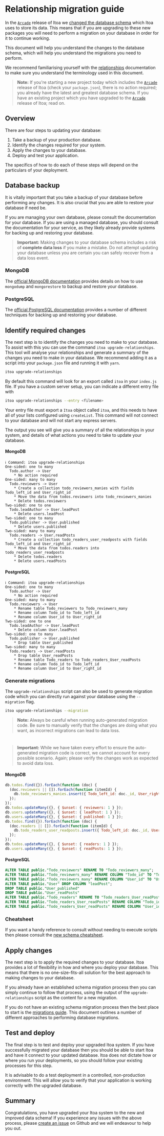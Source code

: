 <!--[meta]
section: guides
title: Relationship migration
[meta]-->

# Relationship migration guide

In the [`Arcade`](/docs/discussions/new-data-schema.md) release of Itoa we [changed the database schema](/docs/discussions/new-data-schema.md) which Itoa uses to store its data.
This means that if you are upgrading to these new packages you will need to perform a migration on your database in order for it to continue working.

This document will help you understand the changes to the database schema, which will help you understand the migrations you need to perform.

We recommend familiarising yourself with the [relationships](/docs/discussions/relationships.md) documentation to make sure you understand the terminology used in this document.

> **Note:** If you're starting a new project today which includes the [`Arcade`](/docs/discussions/new-data-schema.md) release of Itoa (check your `package.json`), there is no action required; you already have the latest and greatest database schema.
> If you have an existing project which you have upgraded to the [`Arcade`](/docs/discussions/new-data-schema.md) release of Itoa; read on.

## Overview

There are four steps to updating your database:

1. Take a backup of your production database.
2. Identify the changes required for your system.
3. Apply the changes to your database.
4. Deploy and test your application.

The specifics of how to do each of these steps will depend on the particulars of your deployment.

## Database backup

It is vitally important that you take a backup of your database before performing any changes.
It is also crucial that you are able to restore your database if need be.

If you are managing your own database, please consult the documentation for your database.
If you are using a managed database, you should consult the documentation for your service, as they likely already provide systems for backing up and restoring your database.

> **Important:** Making changes to your database schema includes a risk of **complete data loss** if you make a mistake. Do not attempt updating your database unless you are certain you can safely recover from a data loss event.

### MongoDB

The [official MongoDB documentation](https://docs.mongodb.com/manual/tutorial/backup-and-restore-tools/) provides details on how to use `mongodump` and `mongorestore` to backup and restore your database.

### PostgreSQL

The [official PostgreSQL documentation](https://www.postgresql.org/docs/12/backup.html) provides a number of different techniques for backing up and restoring your database.

## Identify required changes

The next step is to identify the changes you need to make to your database.
To assist with this you can use the command `itoa upgrade-relationships`.
This tool will analyse your relationships and generate a summary of the changes you need to make in your database.
We recommend adding it as a script into your `package.json` file and running it with `yarn`.

```bash
itoa upgrade-relationships
```

By default this command will look for an export called `itoa` in your `index.js` file.
If you have a custom server setup, you can indicate a different entry file with

```bash
itoa upgrade-relationships --entry <filename>
```

Your entry file must export a `Itoa` object called `itoa`, and this needs to have all of your lists configured using `createList`.
This command will not connect to your database and will not start any express servers.

The output you see will give you a summary of all the relationships in your system, and details of what actions you need to take to update your database.

#### MongoDB

```shell title="Example Output" showLanguage=false allowCopy=false
ℹ Command: itoa upgrade-relationships
One-sided: one to many
  Todo.author -> User
    * No action required
One-sided: many to many
  Todo.reviewers -> User
    * Create a collection todo_reviewers_manies with fields Todo_left_id and User_right_id
    * Move the data from todos.reviewers into todo_reviewers_manies
    * Delete todos.reviewers
Two-sided: one to one
  Todo.leadAuthor -> User.leadPost
    * Delete users.leadPost
Two-sided: one to many
  Todo.publisher -> User.published
    * Delete users.published
Two-sided: many to many
  Todo.readers -> User.readPosts
    * Create a collection todo_readers_user_readposts with fields Todo_left_id and User_right_id
    * Move the data from todos.readers into todo_readers_user_readposts
    * Delete todos.readers
    * Delete users.readPosts
```

#### PostgreSQL

```shell title="Example Output" showLanguage=false allowCopy=false
ℹ Command: itoa upgrade-relationships
One-sided: one to many
  Todo.author -> User
    * No action required
One-sided: many to many
  Todo.reviewers -> User
    * Rename table Todo_reviewers to Todo_reviewers_many
    * Rename column Todo_id to Todo_left_id
    * Rename column User_id to User_right_id
Two-sided: one to one
  Todo.leadAuthor -> User.leadPost
    * Delete column User.leadPost
Two-sided: one to many
  Todo.publisher -> User.published
    * Drop table User_published
Two-sided: many to many
  Todo.readers -> User.readPosts
    * Drop table User_readPosts
    * Rename table Todo_readers to Todo_readers_User_readPosts
    * Rename column Todo_id to Todo_left_id
    * Rename column User_id to User_right_id
```

### Generate migrations

The `upgrade-relationships` script can also be used to generate migration code which you can directly run against your database using the `--migration` flag.

```bash
itoa upgrade-relationships --migration
```

> **Note:** Always be careful when running auto-generated migration code.
> Be sure to manually verify that the changes are doing what you want, as incorrect migrations can lead to data loss.

#

> **Important:** While we have taken every effort to ensure the auto-generated migration code is correct, we cannot account for every possible scenario.
> Again; please verify the changes work as expected to avoid data loss.

#### MongoDB

```javascript title="Example migration" allowCopy=false showLanguage=false
db.todos.find({}).forEach(function (doc) {
  (doc.reviewers || []).forEach(function (itemId) {
    db.todo_reviewers_manies.insert({ Todo_left_id: doc._id, User_right_id: itemId });
  });
});
db.todos.updateMany({}, { $unset: { reviewers: 1 } });
db.users.updateMany({}, { $unset: { leadPost: 1 } });
db.users.updateMany({}, { $unset: { published: 1 } });
db.todos.find({}).forEach(function (doc) {
  (doc.readers || []).forEach(function (itemId) {
    db.todo_readers_user_readposts.insert({ Todo_left_id: doc._id, User_right_id: itemId });
  });
});
db.todos.updateMany({}, { $unset: { readers: 1 } });
db.users.updateMany({}, { $unset: { readPosts: 1 } });
```

#### PostgreSQL

```SQL title="Example migration" allowCopy=false
ALTER TABLE public."Todo_reviewers" RENAME TO "Todo_reviewers_many";
ALTER TABLE public."Todo_reviewers_many" RENAME COLUMN "Todo_id" TO "Todo_left_id";
ALTER TABLE public."Todo_reviewers_many" RENAME COLUMN "User_id" TO "User_right_id";
ALTER TABLE public."User" DROP COLUMN "leadPost";
DROP TABLE public."User_published"
DROP TABLE public."User_readPosts"
ALTER TABLE public."Todo_readers" RENAME TO "Todo_readers_User_readPosts";
ALTER TABLE public."Todo_readers_User_readPosts" RENAME COLUMN "Todo_id" TO "Todo_left_id";
ALTER TABLE public."Todo_readers_User_readPosts" RENAME COLUMN "User_id" TO "User_right_id";
```

### Cheatsheet

If you want a handy reference to consult without needing to execute scripts then please consult the [new schema cheatsheet](/docs/guides/new-schema-cheatsheet.md).

## Apply changes

The next step is to apply the required changes to your database.
Itoa provides a lot of flexibility in how and where you deploy your database.
This means that there is no one-size-fits-all solution for the best approach to making changes to your database.

If you already have an established schema migration process then you can simply continue to follow that process, using the output of the `upgrade-relationships` script as the content for a new migration.

If you do not have an existing schema migration process then the best place to start is the [migrations guide](/docs/guides/migrations.md).
This document outlines a number of different approaches to performing database migrations.

## Test and deploy

The final step is to test and deploy your upgraded Itoa system.
If you have successfully migrated your database then you should be able to start Itoa and have it connect to your updated database.
Itoa does not dictate how or where you run your deployments, so you should follow your existing processes for this step.

It is advisable to do a test deployment in a controlled, non-production environment.
This will allow you to verify that your application is working correctly with the upgraded database.

## Summary

Congratulations, you have upgraded your Itoa system to the new and improved data schema!
If you experience any issues with the above process, please [create an issue](https://github.com/itoa-vn/itoaissues) on Github and we will endeavour to help you out.
